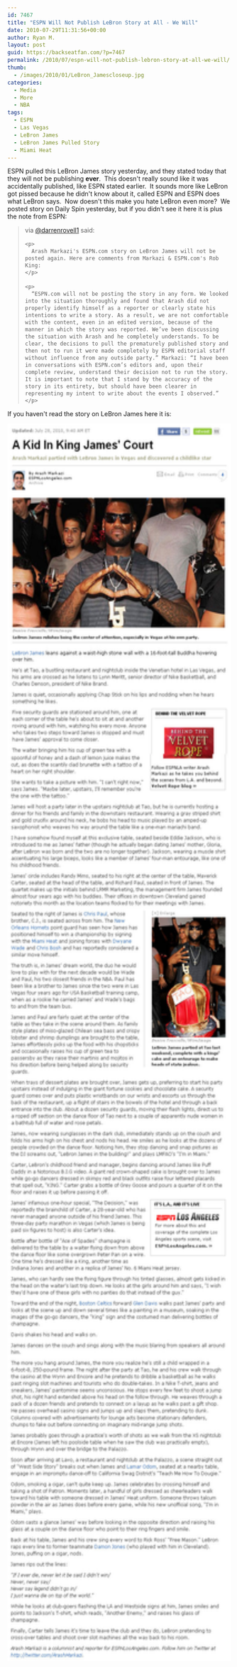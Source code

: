 ```yaml
---
id: 7467
title: "ESPN Will Not Publish LeBron Story at All - We Will"
date: 2010-07-29T11:31:56+00:00
author: Ryan M.
layout: post
guid: https://backseatfan.com/?p=7467
permalink: /2010/07/espn-will-not-publish-lebron-story-at-all-we-will/
thumb:
  - /images/2010/01/LeBron_Jamescloseup.jpg
categories:
  - Media
  - More
  - NBA
tags:
  - ESPN
  - Las Vegas
  - LeBron James
  - LeBron James Pulled Story
  - Miami Heat
---
```


<div class="entry">
  <p>
    ESPN pulled this LeBron James story yesterday, and they stated today that they will not be publishing <strong>ever</strong>.  This doesn't really sound like it was accidentally published, like ESPN stated earlier.  It sounds more like LeBron got pissed because he didn't know about it, called ESPN and ESPN does what LeBron says.  Now doesn't this make you hate LeBron even more?  We posted story on Daily Spin yesterday, but if you didn't see it here it is plus the note from ESPN:
  </p>

  <blockquote>
    <p>
      via <a href="https://www.twitter.com/darrenrovell1">@darrenrovell1</a> said:
    </p>

    <p>
      Arash Markazi's ESPN.com story on LeBron James will not be posted again. Here are comments from Markazi & ESPN.com's Rob King:
    </p>

    <p>
      “ESPN.com will not be posting the story in any form. We looked into the situation thoroughly and found that Arash did not properly identify himself as a reporter or clearly state his intentions to write a story. As a result, we are not comfortable with the content, even in an edited version, because of the manner in which the story was reported. We’ve been discussing the situation with Arash and he completely understands. To be clear, the decisions to pull the prematurely published story and then not to run it were made completely by ESPN editorial staff without influence from any outside party.” Markazi: “I have been in conversations with ESPN.com’s editors and, upon their complete review, understand their decision not to run the story. It is important to note that I stand by the accuracy of the story in its entirety, but should have been clearer in representing my intent to write about the events I observed.”
    </p>
  </blockquote>

  <p>
    If you haven't read the story on LeBron James here it is:
  </p>

  <p>
    <img class="size-full wp-image-7468 alignleft" title="ESPNlebronstorypulled" src="/images/2010/07/ESPNlebronstorypulled.jpg" alt="" width="546" height="2782" />
  </p>
</div>
